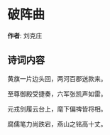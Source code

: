 # 破阵曲

**作者**: 刘克庄

## 诗词内容

黄旗一片边头回，两河百郡送款来。

至尊御殿受捷奏，六军张凯声如雷。

元戎剑履云台上，麾下偏禆皆将相。

腐儒笔力尚跌宕，燕山之铭高十丈。

